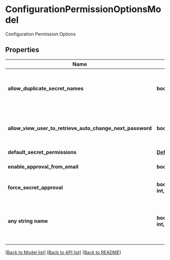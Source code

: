 # ConfigurationPermissionOptionsModel

Configuration Permission Options

## Properties
Name | Type | Description | Notes
------------ | ------------- | ------------- | -------------
**allow_duplicate_secret_names** | **bool** | Allow Secrets to have the same name in the same folder | [optional] 
**allow_view_user_to_retrieve_auto_change_next_password** | **bool** | Users that only have secret view can see the next password | [optional] 
**default_secret_permissions** | [**DefaultSecretPermissionsType**](DefaultSecretPermissionsType.md) |  | [optional] 
**enable_approval_from_email** | **bool** | Allow approval from email | [optional] 
**force_secret_approval** | **bool, date, datetime, dict, float, int, list, str, none_type** | Require approval for secrets | [optional] 
**any string name** | **bool, date, datetime, dict, float, int, list, str, none_type** | any string name can be used but the value must be the correct type | [optional]

[[Back to Model list]](../README.md#documentation-for-models) [[Back to API list]](../README.md#documentation-for-api-endpoints) [[Back to README]](../README.md)


